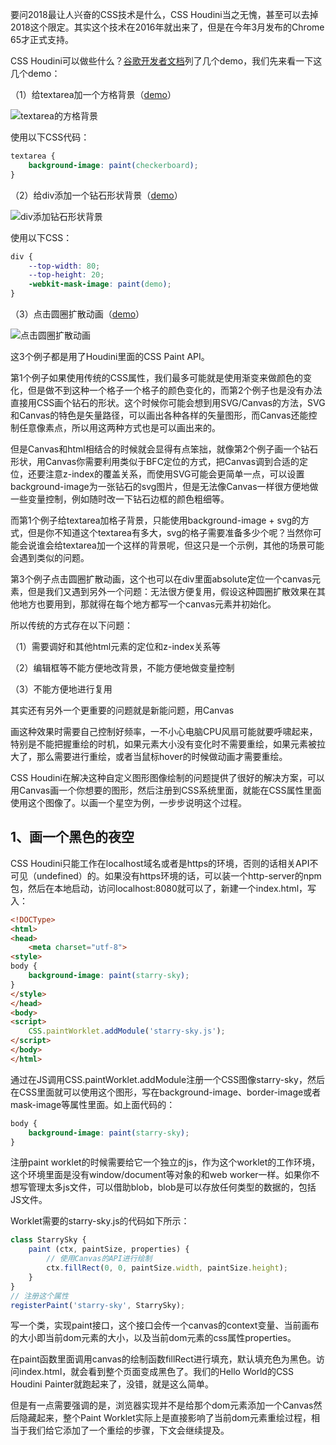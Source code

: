 要问2018最让人兴奋的CSS技术是什么，CSS Houdini当之无愧，甚至可以去掉2018这个限定。其实这个技术在2016年就出来了，但是在今年3月发布的Chrome 65才正式支持。

CSS Houdini可以做些什么？[谷歌开发者文档](https://developers.google.com/web/updates/2016/05/houdini)列了几个demo，我们先来看一下这几个demo：

（1）给textarea加一个方格背景（[demo](https://fed.renren.com/html/houdini/houdini-samples/paint-worklet/checkerboard/index.html)）

![textarea的方格背景](https://user-gold-cdn.xitu.io/2018/4/22/162eb83af559da91?imageView2/0/w/1280/h/960/format/webp/ignore-error/1)

使用以下CSS代码：

```css
textarea {
    background-image: paint(checkerboard);
}
```

（2）给div添加一个钻石形状背景（[demo](https://fed.renren.com/html/houdini/houdini-samples/paint-worklet/diamond-shape/index.html)）

![div添加钻石形状背景](https://user-gold-cdn.xitu.io/2018/4/22/162eb83af578676b?imageView2/0/w/1280/h/960/format/webp/ignore-error/1)

使用以下CSS：

```css
div {
    --top-width: 80;
    --top-height: 20;
    -webkit-mask-image: paint(demo);
}
```

（3）点击圆圈扩散动画（[demo](https://fed.renren.com/html/houdini/houdini-samples/paint-worklet/ripple/index.html)）

![点击圆圈扩散动画](https://user-gold-cdn.xitu.io/2018/4/22/162eb83af6011574?imagesli)

这3个例子都是用了Houdini里面的CSS Paint API。

第1个例子如果使用传统的CSS属性，我们最多可能就是使用渐变来做颜色的变化，但是做不到这种一个格子一个格子的颜色变化的，而第2个例子也是没有办法直接用CSS画个钻石的形状。这个时候你可能会想到用SVG/Canvas的方法，SVG和Canvas的特色是矢量路径，可以画出各种各样的矢量图形，而Canvas还能控制任意像素点，所以用这两种方式也是可以画出来的。

但是Canvas和html相结合的时候就会显得有点笨拙，就像第2个例子画一个钻石形状，用Canvas你需要利用类似于BFC定位的方式，把Canvas调到合适的定位，还要注意z-index的覆盖关系，而使用SVG可能会更简单一点，可以设置background-image为一张钻石的svg图片，但是无法像Canvas一样很方便地做一些变量控制，例如随时改一下钻石边框的颜色粗细等。

而第1个例子给textarea加格子背景，只能使用background-image + svg的方式，但是你不知道这个textarea有多大，svg的格子需要准备多少个呢？当然你可能会说谁会给textarea加一个这样的背景呢，但这只是一个示例，其他的场景可能会遇到类似的问题。

第3个例子点击圆圈扩散动画，这个也可以在div里面absolute定位一个canvas元素，但是我们又遇到另外一个问题：无法很方便复用，假设这种圆圈扩散效果在其他地方也要用到，那就得在每个地方都写一个canvas元素并初始化。

所以传统的方式存在以下问题：

（1）需要调好和其他html元素的定位和z-index关系等

（2）编辑框等不能方便地改背景，不能方便地做变量控制

（3）不能方便地进行复用

其实还有另外一个更重要的问题就是新能问题，用Canvas

画这种效果时需要自己控制好频率，一不小心电脑CPU风扇可能就要呼啸起来，特别是不能把握重绘的时机，如果元素大小没有变化时不需要重绘，如果元素被拉大了，那么需要进行重绘，或者当鼠标hover的时候做动画才需要重绘。

CSS Houdini在解决这种自定义图形图像绘制的问题提供了很好的解决方案，可以用Canvas画一个你想要的图形，然后注册到CSS系统里面，就能在CSS属性里面使用这个图像了。以画一个星空为例，一步步说明这个过程。

## 1、画一个黑色的夜空

CSS Houdini只能工作在localhost域名或者是https的环境，否则的话相关API不可见（undefined）的。如果没有https环境的话，可以装一个http-server的npm包，然后在本地启动，访问localhost:8080就可以了，新建一个index.html，写入：

```html
<!DOCType>
<html>
<head>
    <meta charset="utf-8">
<style>
body {
    background-image: paint(starry-sky);
}
</style>    
</head>
<body>
<script>
    CSS.paintWorklet.addModule('starry-sky.js');
</script>
</body>
</html>
```

通过在JS调用CSS.paintWorklet.addModule注册一个CSS图像starry-sky，然后在CSS里面就可以使用这个图形，写在background-image、border-image或者mask-image等属性里面。如上面代码的：

```css
body {
    background-image: paint(starry-sky);
}
```

注册paint worklet的时候需要给它一个独立的js，作为这个worklet的工作环境，这个环境里面是没有window/document等对象的和web worker一样。如果你不想写管理太多js文件，可以借助blob，blob是可以存放任何类型的数据的，包括JS文件。

Worklet需要的starry-sky.js的代码如下所示：

```javascript
class StarrySky {
    paint (ctx, paintSize, properties) {
        // 使用Canvas的API进行绘制
        ctx.fillRect(0, 0, paintSize.width, paintSize.height);
    }
}
// 注册这个属性
registerPaint('starry-sky', StarrySky);
```

写一个类，实现paint接口，这个接口会传一个canvas的context变量、当前画布的大小即当前dom元素的大小，以及当前dom元素的css属性properties。

在paint函数里面调用canvas的绘制函数fillRect进行填充，默认填充色为黑色。访问index.html，就会看到整个页面变成黑色了。我们的Hello World的CSS Houdini Painter就跑起来了，没错，就是这么简单。

但是有一点需要强调的是，浏览器实现并不是给那个dom元素添加一个Canvas然后隐藏起来，整个Paint Worklet实际上是直接影响了当前dom元素重绘过程，相当于我们给它添加了一个重绘的步骤，下文会继续提及。